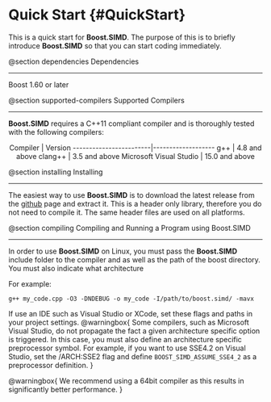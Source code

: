 Quick Start {#QuickStart}
=========

This is a quick start for **Boost.SIMD**. The purpose of this is to briefly introduce 
**Boost.SIMD** so that you can start coding immediately.

@section dependencies Dependencies

-------------------------------------

Boost 1.60 or later

@section supported-compilers Supported Compilers

-------------------------------------

**Boost.SIMD** requires a C++11 compliant compiler and is thoroughly tested with the following compilers:

<center>
Compiler                | Version
------------------------|-------------------
g++                     | 4.8 and above
clang++                 | 3.5 and above
Microsoft Visual Studio | 15.0 and above
</center>

@section installing Installing

-------------------------------------

The easiest way to use **Boost.SIMD** is to download the latest release from the
<a href="https://github.com/NumScale/boost.simd/">github</a> page and extract it.
This is a header only library, therefore you do not need to compile it. The same
header files are used on all platforms.

@section compiling Compiling and Running a Program using Boost.SIMD

-------------------------------------

In order to use **Boost.SIMD** on Linux, you must pass the **Boost.SIMD** include 
folder to the compiler and as well as the path of the boost directory. You must
also indicate what architecture

For example:

`g++ my_code.cpp -O3 -DNDEBUG -o my_code -I/path/to/boost.simd/ -mavx`

If use an IDE such as Visual Studio or XCode, set these flags and paths in
your project settings. 
@warningbox{
Some compilers, such as Microsoft Visual Studio, do not propagate the fact a given architecture specific
option is triggered. In this case, you must also define an architecture specific preprocessor symbol.
For example, if you want to use SSE4.2 on Visual Studio, set the /ARCH:SSE2 flag and
define `BOOST_SIMD_ASSUME_SSE4_2` as a preprocessor definition.
}

@warningbox{
We recommend using a 64bit compiler as this results in significantly better
performance.
}
